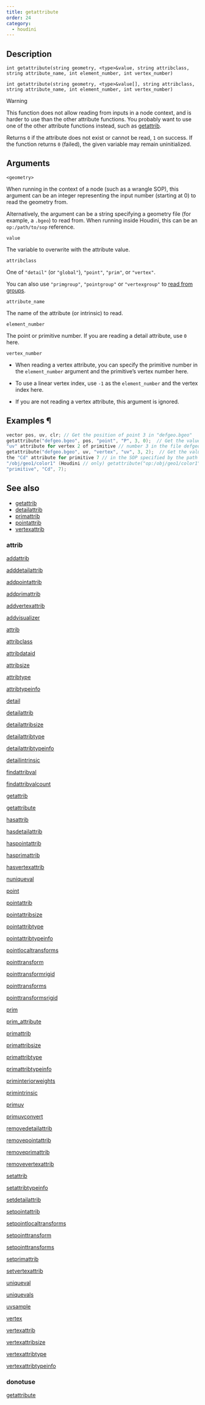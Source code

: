 ```yaml
---
title: getattribute
order: 24
category:
  - houdini
---
```


## Description

`int getattribute(string geometry, <type>&value, string attribclass, string attribute_name, int element_number, int vertex_number)`

`int getattribute(string geometry, <type>&value[], string attribclass, string attribute_name, int element_number, int vertex_number)`

Warning

This function does not allow reading from inputs in a node context, and is
harder to use than the other attribute functions. You probably want to use one
of the other attribute functions instead, such as [getattrib](getattrib.html "Reads an attribute value from geometry, with validity check.").

Returns `0` if the attribute does not exist or cannot be read, `1` on success.
If the function returns `0` (failed), the given variable may remain
uninitialized.

## Arguments

`<geometry>`

When running in the context of a node (such as a wrangle SOP), this argument
can be an integer representing the input number (starting at 0) to read the
geometry from.

Alternatively, the argument can be a string specifying a geometry file (for
example, a `.bgeo`) to read from. When running inside Houdini, this can be an
`op:/path/to/sop` reference.

`value`

The variable to overwrite with the attribute value.

`attribclass`

One of `"detail"` (or `"global"`), `"point"`, `"prim"`, or `"vertex"`.

You can also use `"primgroup"`, `"pointgroup"` or `"vertexgroup"` to [read
from groups](../groups.html "You can read the contents of
primitive/point/vertex groups in VEX as if they were attributes.").

`attribute_name`

The name of the attribute (or intrinsic) to read.

`element_number`

The point or primitive number. If you are reading a detail attribute, use `0`
here.

`vertex_number`

- When reading a vertex attribute, you can specify the primitive number in the `element_number` argument and the primitive’s vertex number here.

- To use a linear vertex index, use `-1` as the `element_number` and the vertex index here.

- If you are not reading a vertex attribute, this argument is ignored.

## Examples ¶

```c
vector pos, uv, clr; // Get the position of point 3 in "defgeo.bgeo"
getattribute("defgeo.bgeo", pos, "point", "P", 3, 0);  // Get the value of the
"uv" attribute for vertex 2 of primitive // number 3 in the file defgeo.bgeo
getattribute("defgeo.bgeo", uv, "vertex", "uv", 3, 2);  // Get the value of
the "Cd" attribute for primitive 7 // in the SOP specified by the path
"/obj/geo1/color1" (Houdini // only) getattribute("op:/obj/geo1/color1", clr,
"primitive", "Cd", 7);
```

## See also

- [getattrib](getattrib.html)
- [detailattrib](detailattrib.html)
- [primattrib](primattrib.html)
- [pointattrib](pointattrib.html)
- [vertexattrib](vertexattrib.html)

### attrib

[addattrib](addattrib.html)

[adddetailattrib](adddetailattrib.html)

[addpointattrib](addpointattrib.html)

[addprimattrib](addprimattrib.html)

[addvertexattrib](addvertexattrib.html)

[addvisualizer](addvisualizer.html)

[attrib](attrib.html)

[attribclass](attribclass.html)

[attribdataid](attribdataid.html)

[attribsize](attribsize.html)

[attribtype](attribtype.html)

[attribtypeinfo](attribtypeinfo.html)

[detail](detail.html)

[detailattrib](detailattrib.html)

[detailattribsize](detailattribsize.html)

[detailattribtype](detailattribtype.html)

[detailattribtypeinfo](detailattribtypeinfo.html)

[detailintrinsic](detailintrinsic.html)

[findattribval](findattribval.html)

[findattribvalcount](findattribvalcount.html)

[getattrib](getattrib.html)

[getattribute](getattribute.html)

[hasattrib](hasattrib.html)

[hasdetailattrib](hasdetailattrib.html)

[haspointattrib](haspointattrib.html)

[hasprimattrib](hasprimattrib.html)

[hasvertexattrib](hasvertexattrib.html)

[nuniqueval](nuniqueval.html)

[point](point.html)

[pointattrib](pointattrib.html)

[pointattribsize](pointattribsize.html)

[pointattribtype](pointattribtype.html)

[pointattribtypeinfo](pointattribtypeinfo.html)

[pointlocaltransforms](pointlocaltransforms.html)

[pointtransform](pointtransform.html)

[pointtransformrigid](pointtransformrigid.html)

[pointtransforms](pointtransforms.html)

[pointtransformsrigid](pointtransformsrigid.html)

[prim](prim.html)

[prim_attribute](prim_attribute.html)

[primattrib](primattrib.html)

[primattribsize](primattribsize.html)

[primattribtype](primattribtype.html)

[primattribtypeinfo](primattribtypeinfo.html)

[priminteriorweights](priminteriorweights.html)

[primintrinsic](primintrinsic.html)

[primuv](primuv.html)

[primuvconvert](primuvconvert.html)

[removedetailattrib](removedetailattrib.html)

[removepointattrib](removepointattrib.html)

[removeprimattrib](removeprimattrib.html)

[removevertexattrib](removevertexattrib.html)

[setattrib](setattrib.html)

[setattribtypeinfo](setattribtypeinfo.html)

[setdetailattrib](setdetailattrib.html)

[setpointattrib](setpointattrib.html)

[setpointlocaltransforms](setpointlocaltransforms.html)

[setpointtransform](setpointtransform.html)

[setpointtransforms](setpointtransforms.html)

[setprimattrib](setprimattrib.html)

[setvertexattrib](setvertexattrib.html)

[uniqueval](uniqueval.html)

[uniquevals](uniquevals.html)

[uvsample](uvsample.html)

[vertex](vertex.html)

[vertexattrib](vertexattrib.html)

[vertexattribsize](vertexattribsize.html)

[vertexattribtype](vertexattribtype.html)

[vertexattribtypeinfo](vertexattribtypeinfo.html)

### donotuse

[getattribute](getattribute.html)
